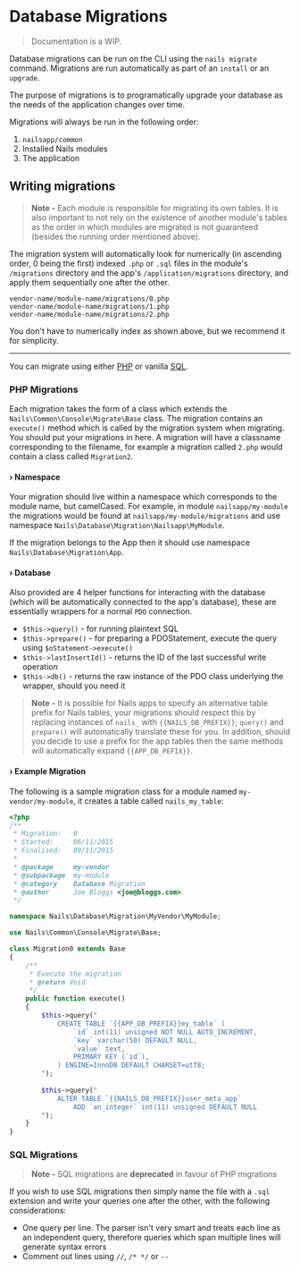 # Database Migrations
> Documentation is a WIP.


Database migrations can be run on the CLI using the `nails migrate` command. Migrations are run automatically as part of an `install` or an `upgrade`.

The purpose of migrations is to programatically upgrade your database as the needs of the application changes over time.

Migrations will always be run in the following order:

1. `nailsapp/common`
2. Installed Nails modules
3. The application


## Writing migrations

> **Note -** Each module is responsible for migrating its own tables. It is also important to not rely on the existence of another module's tables as the order in which modules are migrated is not guaranteed (besides the running order mentioned above).

The migration system will automatically look for numerically (in ascending order, 0 being the first) indexed `.php` or `.sql` files in the module's `/migrations` directory and the app's `/application/migrations` directory, and apply them sequentially one after the other.

    vendor-name/module-name/migrations/0.php
    vendor-name/module-name/migrations/1.php
    vendor-name/module-name/migrations/2.php

You don't have to numerically index as shown above, but we recommend it for simplicity.

---

You can migrate using either [PHP](#php) or vanilla [SQL](#sql).


<a name="php"></a>
### PHP Migrations

Each migration takes the form of a class which extends the `Nails\Common\Console\Migrate\Base` class. The migration contains an `execute()` method which is called by the migration system when migrating. You should put your migrations in here. A migration will have a classname corresponding to the filename, for example a migration called `2.php` would contain a class called `Migration2`.


#### › Namespace

Your migration should live within a namespace which corresponds to the module name, but camelCased. For example, in module `nailsapp/my-module` the migrations would be found at `nailsapp/my-module/migrations` and use namespace `Nails\Database\Migration\Nailsapp\MyModule`.

If the migration belongs to the App then it should use namespace `Nails\Database\Migration\App`.


#### › Database

Also provided are 4 helper functions for interacting with the database (which will be automatically connected to the app's database), these are essentially wrappers for a normal `PDO` connection.

- `$this->query()` - for running plaintext SQL
- `$this->prepare()` - for preparing a PDOStatement, execute the query using `$oStatement->execute()`
- `$this->lastInsertId()` - returns the ID of the last successful write operation
- `$this->db()` - returns the raw instance of the PDO class underlying the wrapper, should you need it

> **Note -** It is possible for Nails apps to specify an alternative table prefix for Nails tables, your migrations should respect this by replacing instances of `nails_` with `{{NAILS_DB_PREFIX}}`; `query()` and `prepare()` will automatically translate these for you. In addition, should you decide to use a prefix for the app tables then the same methods will automatically expand `{{APP_DB_PEFIX}}`.


#### › Example Migration

The following is a sample migration class for a module named `my-vendor/my-module`, it creates a table called `nails_my_table`:

```php
<?php
/**
 * Migration:   0
 * Started:     06/11/2015
 * Finalised:   09/11/2015
 *
 * @package     my-vendor
 * @subpackage  my-module
 * @category    Database Migration
 * @author      Joe Bloggs <joe@bloggs.com>
 */

namespace Nails\Database\Migration\MyVendor\MyModule;

use Nails\Common\Console\Migrate\Base;

class Migration0 extends Base
{
    /**
     * Execute the migration
     * @return Void
     */
    public function execute()
    {
        $this->query("
            CREATE TABLE `{{APP_DB_PREFIX}}my_table` (
                `id` int(11) unsigned NOT NULL AUTO_INCREMENT,
                `key` varchar(50) DEFAULT NULL,
                `value` text,
                PRIMARY KEY (`id`),
            ) ENGINE=InnoDB DEFAULT CHARSET=utf8;
        ");
        
        $this->query("
            ALTER TABLE `{{NAILS_DB_PREFIX}}user_meta_app`
                ADD `an_integer` int(11) unsigned DEFAULT NULL
        ");
    }
}
```

<a name="sql"></a>
### SQL Migrations

> **Note -** SQL migrations are **deprecated** in favour of PHP migrations

If you wish to use SQL migrations then simply name the file with a `.sql` extension and write your queries one after the other, with the following considerations:

- One query per line. The parser isn't very smart and treats each line as an independent query, therefore queries which span multiple lines will generate syntax errors
- Comment out lines using `//`, `/* */` or `-- `
